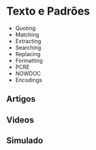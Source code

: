 # Texto e Padrões

- Quoting
- Matching
- Extracting
- Searching
- Replacing
- Formatting
- PCRE
- NOWDOC
- Encodings

## Artigos

## Videos

## Simulado
